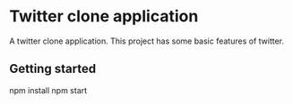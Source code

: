 # Twitter clone application 
A twitter clone application. This project has some basic features of twitter. 

## Getting started
npm install
npm start
